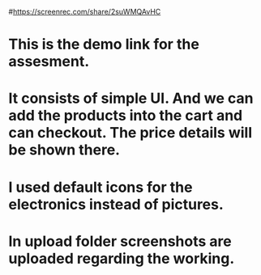 #https://screenrec.com/share/2suWMQAvHC
# This is the demo link for the assesment.
# It consists of simple UI. And we can add the products into the cart and can checkout. The price details will be shown there.
# I used default icons for the electronics instead of pictures.
# In upload folder screenshots are uploaded regarding the working.
